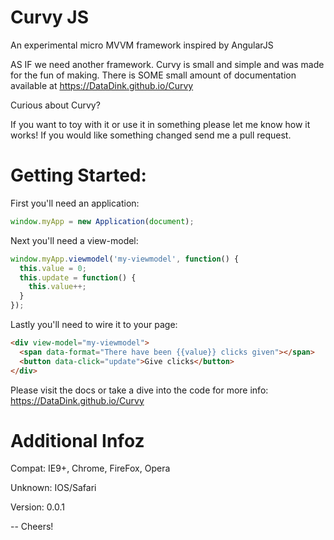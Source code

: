 # Curvy JS
An experimental micro MVVM framework inspired by AngularJS

AS IF we need another framework. Curvy is small and simple and was made for the fun of making. 
There is SOME small amount of documentation available at https://DataDink.github.io/Curvy

Curious about Curvy?

If you want to toy with it or use it in something please let me know how it works!
If you would like something changed send me a pull request.

# Getting Started:

First you'll need an application:
```javascript
window.myApp = new Application(document);
```

Next you'll need a view-model:
```javascript
window.myApp.viewmodel('my-viewmodel', function() {
  this.value = 0;
  this.update = function() {
    this.value++;
  }
});
```

Lastly you'll need to wire it to your page:
```html
<div view-model="my-viewmodel">
  <span data-format="There have been {{value}} clicks given"></span>
  <button data-click="update">Give clicks</button>
</div>
```

Please visit the docs or take a dive into the code for more info: https://DataDink.github.io/Curvy

# Additional Infoz

Compat: IE9+, Chrome, FireFox, Opera

Unknown: IOS/Safari

Version: 0.0.1

-- Cheers!
